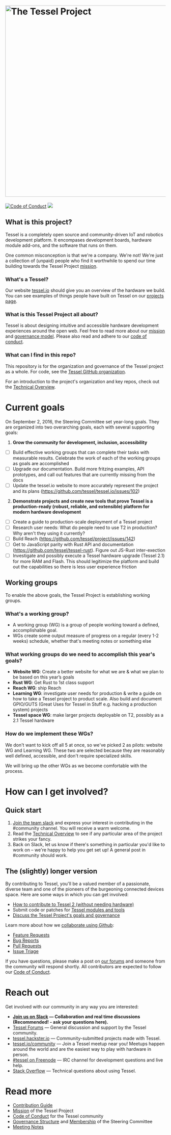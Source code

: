 # <img src="https://cloud.githubusercontent.com/assets/80639/7736468/c78ac686-fef8-11e4-9931-cc3ef8fd37a0.png" width="600" alt="The Tessel Project">

[![Code of Conduct](https://img.shields.io/badge/%E2%9D%A4-code%20of%20conduct-blue.svg?style=flat)](https://github.com/tessel/project/blob/master/CONDUCT.md) [![](https://tessel-slack.herokuapp.com/badge.svg)](https://tessel-slack.herokuapp.com/)

## What is this project?
Tessel is a completely open source and community-driven IoT and robotics development platform. It encompases development boards, hardware module add-ons, and the software that runs on them.

One common misconception is that we're a company. We're not! We're just a collection of (unpaid) people who find it worthwhile to spend our time building towards the Tessel Project [mission](MISSION.md).

### What's a Tessel?
Our website [tessel.io](https://tessel.io) should give you an overview of the hardware we build. You can see examples of things people have built on Tessel on our [projects page](https://tessel.io/projects).

### What is this Tessel Project all about?
Tessel is about designing intuitive and accessible hardware development experiences around the open web. Feel free to read more about our [mission](MISSION.md) and [governance model](GOVERNANCE.md). Please also read and adhere to our [code of conduct](https://github.com/tessel/project/blob/master/CONDUCT.md).

### What can I find in this repo?
This repository is for the organization and governance of the Tessel project as a whole. For code, see the [Tessel GitHub organization](https://github.com/tessel).

For an introduction to the project's organization and key repos, check out the [Technical Overview](https://tessel.gitbooks.io/t2-docs/content/Debugging/Technical_Overview.html).

# Current goals

On September 2, 2016, the Steering Committee set year-long goals. They are organized into two overarching goals, each with several supporting goals:

1. **Grow the community for development, inclusion, accessibility**
  * [ ] Build effective working groups that can complete their tasks with measurable results. Celebrate the work of each of the working groups as goals are accomplished
  * [ ] Upgrade our documentation. Build more fritzing examples, API prototypes, and call out features that are currently missing from the docs
  * [ ] Update the tessel.io website to more accurately represent the project and its plans (https://github.com/tessel/tessel.io/issues/102)
2. **Demonstrate projects and create new tools that prove Tessel is a production-ready (robust, reliable, and extensible) platform for modern hardware development**
  * [ ] Create a guide to production-scale deployment of a Tessel project
  * [ ] Research user needs: What do people need to use T2 in production? Why aren't they using it currently?
  * [ ] Build Reach (https://github.com/tessel/project/issues/142)
  * [ ] Get to JavaScript parity with Rust API and documentation (https://github.com/tessel/tessel-rust). Figure out JS-Rust inter-exection
  * [ ] Investigate and possibly execute a Tessel hardware upgrade (Tessel 2.1) for more RAM and Flash. This should legitimize the platform and build out the capabilities so there is less user experience friction

## Working groups

To enable the above goals, the Tessel Project is establishing working groups.

### What's a working group?
* A working group (WG) is a group of people working toward a defined, accomplishable goal.
* WGs create some output measure of progress on a regular (every 1-2 weeks) schedule, whether that's meeting notes or something else

### What working groups do we need to accomplish this year's goals?
* **Website WG**:  Create a better website for what we are & what we plan to be based on this year’s goals
* **Rust WG**: Get Rust to 1st class support
* **Reach WG**: ship Reach
* **Learning WG**: investigate user needs for production & write a guide on how to take a Tessel project to product scale. Also build and document GPIO/GUTS (Great Uses for Tessel in Stuff e.g. hacking a production system) projects
* **Tessel space WG**: make larger projects deployable on T2, possibly as a 2.1 Tessel hardware

### How do we implement these WGs?
We don't want to kick off all 5 at once, so we've picked 2 as pilots: website WG and Learning WG. These two are selected because they are reasonably well defined, accessible, and don't require specialized skills.

We will bring up the other WGs as we become comfortable with the process.

# How can I get involved?

## Quick start

1. [Join the team slack](//tessel-slack.herokuapp.com) and express your interest in contributing in the #community channel. You will receive a warm welcome.
2. Read the [Technical Overview](https://tessel.gitbooks.io/t2-docs/content/Debugging/Technical_Overview.html) to see if any particular area of the project strikes your fancy.
3. Back on Slack, let us know if there's something in particular you'd like to work on – we're happy to help you get set up! A general post in #community should work.

## The (slightly) longer version

By contributing to Tessel, you'll be a valued member of a passionate, diverse team and one of the pioneers of the burgeoning connected devices space. Here are some ways in which you can get involved:

* [How to contribute to Tessel 2 (without needing hardware)](https://tessel.io/blog/118385488827/contributing-to-tessel-2-without-hardware)
* Submit code or patches for [Tessel modules and tools](https://github.com/tessel)
* [Discuss the Tessel Project's goals and governance](https://github.com/tessel/project/issues)

Learn more about how we [collaborate using Github](CONTRIBUTING.md):

* [Feature Requests](CONTRIBUTING.md#feature-requests)
* [Bug Reports](CONTRIBUTING.md#bug-reports)
* [Pull Requests](CONTRIBUTING.md#pull-requests)
* [Issue Triage](CONTRIBUTING.md#issue-triage)

If you have questions, please make a post on [our forums](https://forums.tessel.io) and someone from the community will respond shortly. All contributors are expected to follow our [Code of Conduct](CONDUCT.md).

# Reach out

Get involved with our community in any way you are interested:

* **[Join us on Slack](https://tessel-slack.herokuapp.com/) &mdash; Collaboration and real time discussions (Recommended! - ask your questions here).**
* [Tessel Forums](https://forums.tessel.io/) &mdash; General discussion and support by the Tessel community.
* [tessel.hackster.io](http://tessel.hackster.io) &mdash; Community-submitted projects made with Tessel.
* [tessel.io/community](http://tessel.io/community) &mdash; Join a Tessel meetup near you! Meetups happen around the world and are the easiest way to play with hardware in person.
* [#tessel on Freenode](https://www.irccloud.com/#!/chat.freenode.net:6667/%23tessel) &mdash; IRC channel for development questions and live help.
* [Stack Overflow](http://stackoverflow.com/questions/tagged/tessel) &mdash; Technical questions about using Tessel.

# Read more

* [Contribution Guide](CONTRIBUTING.md)
* [Mission](MISSION.md) of the Tessel Project
* [Code of Conduct](CONDUCT.md) for the Tessel community
* [Governance Structure](GOVERNANCE.md) and [Membership](TEAM.md) of the Steering Committee
* [Meeting Notes](meetings/)
